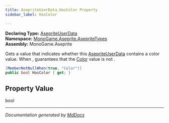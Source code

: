 ```yaml
---
title: AsepriteUserData.HasColor Property
sidebar_label: HasColor

---
```


**Declaring Type:** [AsepriteUserData](../)  
**Namespace:** [MonoGame.Aseprite.AsepriteTypes](../../)  
**Assembly:** MonoGame.Aseprite

Gets a value that indicates whether this [AsepriteUserData](../) contains a color value.  When , guarantees that the [Color](Color.md) value is not .

```csharp
[MemberNotNullWhen(true, "Color")]
public bool HasColor { get; }
```

## Property Value

bool

___

*Documentation generated by [MdDocs](https://github.com/ap0llo/mddocs)*
